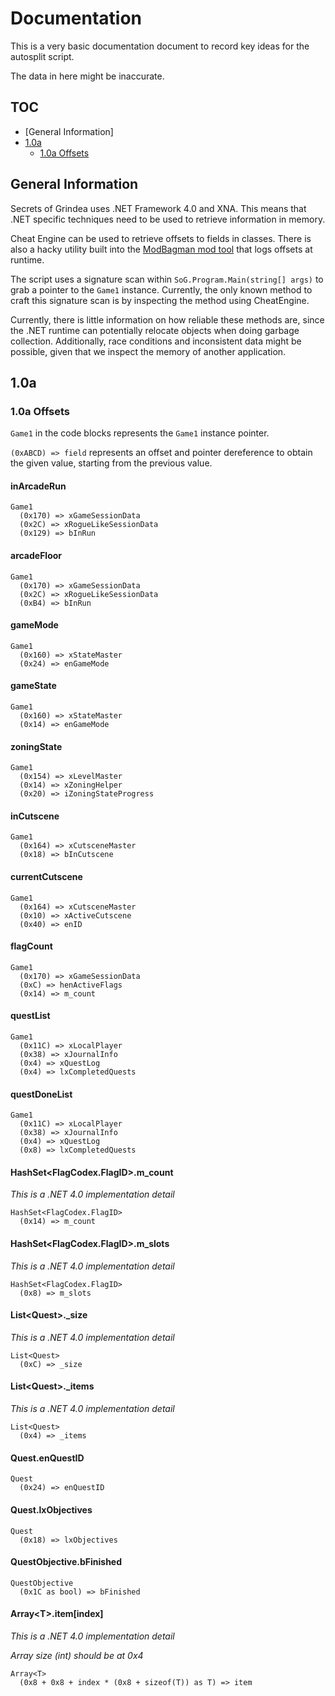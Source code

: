# Documentation

This is a very basic documentation document to record key ideas for the autosplit script.

The data in here might be inaccurate.

## TOC

* [General Information]
* [1.0a](#1.0a)
  * [1.0a Offsets](#1.0a%20Offsets)

## General Information

Secrets of Grindea uses .NET Framework 4.0 and XNA. This means that .NET specific techniques need to be used to retrieve information in memory.

Cheat Engine can be used to retrieve offsets to fields in classes. There is also a hacky utility built into the [ModBagman mod tool](https://github.com/Marioalexsan/ModBagman) that logs offsets at runtime.

The script uses a signature scan within `SoG.Program.Main(string[] args)` to grab a pointer to the `Game1` instance. Currently, the only known method to craft this signature scan is by inspecting the method using CheatEngine.

Currently, there is little information on how reliable these methods are, since the .NET runtime can potentially relocate objects when doing garbage collection. Additionally, race conditions and inconsistent data might be possible, given that we inspect the memory of another application.

## 1.0a

### 1.0a Offsets

`Game1` in the code blocks represents the `Game1` instance pointer.

`(0xABCD) => field` represents an offset and pointer dereference to obtain the given value, starting from the previous value.

#### inArcadeRun

```
Game1
  (0x170) => xGameSessionData 
  (0x2C) => xRogueLikeSessionData
  (0x129) => bInRun 
```

#### arcadeFloor

```
Game1
  (0x170) => xGameSessionData 
  (0x2C) => xRogueLikeSessionData
  (0xB4) => bInRun 
```

#### gameMode

```
Game1
  (0x160) => xStateMaster
  (0x24) => enGameMode
```

#### gameState

```
Game1
  (0x160) => xStateMaster
  (0x14) => enGameMode
```

#### zoningState

```
Game1
  (0x154) => xLevelMaster
  (0x14) => xZoningHelper
  (0x20) => iZoningStateProgress
```

#### inCutscene

```
Game1
  (0x164) => xCutsceneMaster
  (0x18) => bInCutscene
```

#### currentCutscene

```
Game1
  (0x164) => xCutsceneMaster
  (0x10) => xActiveCutscene
  (0x40) => enID
```

#### flagCount

```
Game1
  (0x170) => xGameSessionData
  (0xC) => henActiveFlags
  (0x14) => m_count
```

#### questList

```
Game1
  (0x11C) => xLocalPlayer
  (0x38) => xJournalInfo
  (0x4) => xQuestLog
  (0x4) => lxCompletedQuests
```

#### questDoneList

```
Game1
  (0x11C) => xLocalPlayer
  (0x38) => xJournalInfo
  (0x4) => xQuestLog
  (0x8) => lxCompletedQuests
```

#### HashSet\<FlagCodex.FlagID\>.m_count

*This is a .NET 4.0 implementation detail*

```
HashSet<FlagCodex.FlagID>
  (0x14) => m_count
```

#### HashSet\<FlagCodex.FlagID\>.m_slots

*This is a .NET 4.0 implementation detail*

```
HashSet<FlagCodex.FlagID>
  (0x8) => m_slots
```

#### List\<Quest\>._size

*This is a .NET 4.0 implementation detail*

```
List<Quest>
  (0xC) => _size
```

#### List\<Quest\>._items

*This is a .NET 4.0 implementation detail*

```
List<Quest>
  (0x4) => _items
```

#### Quest.enQuestID

```
Quest
  (0x24) => enQuestID
```

#### Quest.lxObjectives

```
Quest
  (0x18) => lxObjectives
```

#### QuestObjective.bFinished

```
QuestObjective
  (0x1C as bool) => bFinished
```

#### Array\<T\>.item\[index\]

*This is a .NET 4.0 implementation detail*

*Array size (int) should be at 0x4*

```
Array<T>
  (0x8 + 0x8 + index * (0x8 + sizeof(T)) as T) => item
```